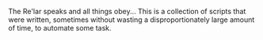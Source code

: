 The Re'lar speaks and all things obey... This is a collection of scripts that were written, sometimes without wasting a disproportionately large amount of time, to automate some task.
